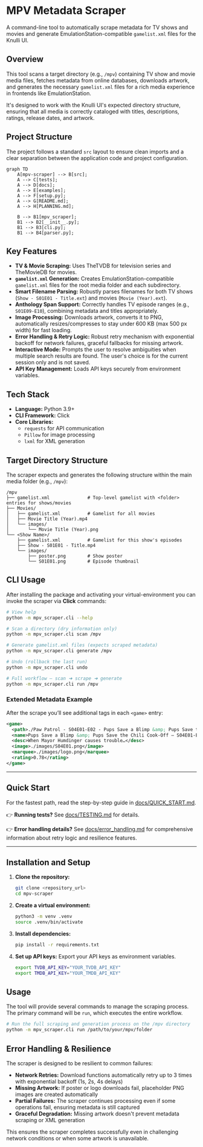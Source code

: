 # MPV Metadata Scraper

A command-line tool to automatically scrape metadata for TV shows and movies and generate EmulationStation-compatible `gamelist.xml` files for the Knulli UI.

## Overview

This tool scans a target directory (e.g., `/mpv`) containing TV show and movie media files, fetches metadata from online databases, downloads artwork, and generates the necessary `gamelist.xml` files for a rich media experience in frontends like EmulationStation.

It's designed to work with the Knulli UI's expected directory structure, ensuring that all media is correctly cataloged with titles, descriptions, ratings, release dates, and artwork.

## Project Structure
The project follows a standard `src` layout to ensure clean imports and a clear separation between the application code and project configuration.

```mermaid
graph TD
    A[mpv-scraper] --> B[src];
    A --> C[tests];
    A --> D[docs];
    A --> E[examples];
    A --> F[setup.py];
    A --> G[README.md];
    A --> H[PLANNING.md];

    B --> B1[mpv_scraper];
    B1 --> B2[__init__.py];
    B1 --> B3[cli.py];
    B1 --> B4[parser.py];
```

## Key Features

- **TV & Movie Scraping:** Uses TheTVDB for television series and TheMovieDB for movies.
- **`gamelist.xml` Generation:** Creates EmulationStation-compatible `gamelist.xml` files for the root media folder and each subdirectory.
- **Smart Filename Parsing:** Robustly parses filenames for both TV shows (`Show - S01E01 - Title.ext`) and movies (`Movie (Year).ext`).
- **Anthology Span Support:** Correctly handles TV episode ranges (e.g., `S01E09-E10`), combining metadata and titles appropriately.
- **Image Processing:** Downloads artwork, converts it to PNG, automatically resizes/compresses to stay under 600 KB (max 500 px width) for fast loading.
- **Error Handling & Retry Logic:** Robust retry mechanism with exponential backoff for network failures, graceful fallbacks for missing artwork.
- **Interactive Mode:** Prompts the user to resolve ambiguities when multiple search results are found. The user's choice is for the current session only and is not saved.
- **API Key Management:** Loads API keys securely from environment variables.

## Tech Stack

- **Language:** Python 3.9+
- **CLI Framework:** Click
- **Core Libraries:**
  - `requests` for API communication
  - `Pillow` for image processing
  - `lxml` for XML generation

## Target Directory Structure

The scraper expects and generates the following structure within the main media folder (e.g., `/mpv`):

```
/mpv
├── gamelist.xml              # Top-level gamelist with <folder> entries for shows/movies
├── Movies/
│   ├── gamelist.xml          # Gamelist for all movies
│   ├── Movie Title (Year).mp4
│   └── images/
│       └── Movie Title (Year).png
└── <Show Name>/
    ├── gamelist.xml          # Gamelist for this show's episodes
    ├── Show - S01E01 - Title.mp4
    └── images/
        ├── poster.png        # Show poster
        └── S01E01.png        # Episode thumbnail
```

## CLI Usage

After installing the package and activating your virtual-environment you can invoke the scraper via **Click** commands:

```bash
# View help
python -m mpv_scraper.cli --help

# Scan a directory (dry information only)
python -m mpv_scraper.cli scan /mpv

# Generate gamelist.xml files (expects scraped metadata)
python -m mpv_scraper.cli generate /mpv

# Undo (rollback the last run)
python -m mpv_scraper.cli undo

# Full workflow – scan ➜ scrape ➜ generate
python -m mpv_scraper.cli run /mpv
```

### Extended Metadata Example

After the scrape you’ll see additional tags in each `<game>` entry:

```xml
<game>
  <path>./Paw Patrol - S04E01-E02 - Pups Save a Blimp &amp; Pups Save the Chili Cook-Off.mp4</path>
  <name>Pups Save a Blimp &amp; Pups Save the Chili Cook-Off – S04E01-E02</name>
  <desc>When Mayor Humdinger causes trouble…</desc>
  <image>./images/S04E01.png</image>
  <marquee>./images/logo.png</marquee>
  <rating>0.78</rating>
</game>
```


---

## Quick Start

For the fastest path, read the step-by-step guide in [docs/QUICK_START.md](docs/QUICK_START.md).

👉 **Running tests?** See [docs/TESTING.md](docs/TESTING.md) for details.

👉 **Error handling details?** See [docs/error_handling.md](docs/error_handling.md) for comprehensive information about retry logic and resilience features.

---

## Installation and Setup

1.  **Clone the repository:**
    ```bash
    git clone <repository_url>
    cd mpv-scraper
    ```

2.  **Create a virtual environment:**
    ```bash
    python3 -m venv .venv
    source .venv/bin/activate
    ```

3.  **Install dependencies:**
    ```bash
    pip install -r requirements.txt
    ```

4.  **Set up API keys:**
    Export your API keys as environment variables.
    ```bash
    export TVDB_API_KEY="YOUR_TVDB_API_KEY"
    export TMDB_API_KEY="YOUR_TMDB_API_KEY"
    ```

## Usage

The tool will provide several commands to manage the scraping process. The primary command will be `run`, which executes the entire workflow.

```bash
# Run the full scraping and generation process on the /mpv directory
python -m mpv_scraper.cli run /path/to/your/mpv/folder
```

## Error Handling & Resilience

The scraper is designed to be resilient to common failures:

- **Network Retries:** Download functions automatically retry up to 3 times with exponential backoff (1s, 2s, 4s delays)
- **Missing Artwork:** If poster or logo downloads fail, placeholder PNG images are created automatically
- **Partial Failures:** The scraper continues processing even if some operations fail, ensuring metadata is still captured
- **Graceful Degradation:** Missing artwork doesn't prevent metadata scraping or XML generation

This ensures the scraper completes successfully even in challenging network conditions or when some artwork is unavailable.
<!-- ci trigger -->
